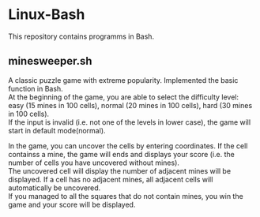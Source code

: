 # Linux-Bash
This repository contains programms in Bash.

## minesweeper.sh

A classic puzzle game with extreme popularity.
Implemented the basic function in Bash.  
At the beginning of the game, you are able to select the difficulty level:  
easy (15 mines in 100 cells), normal (20 mines in 100 cells), hard (30 mines in 100 cells).  
If the input is invalid (i.e. not one of the levels in lower case), the game will start in default mode(normal).  

In the game, you can uncover the cells by entering coordinates. 
If the cell containss a mine, the game will ends and displays your score (i.e. the number of cells you have uncovered without mines).  
The uncovered cell will display the number of adjacent mines will be displayed.
If a cell has no adjacent mines, all adjacent cells will automatically be uncovered.  
If you managed to all the squares that do not contain mines, you win the game and your score will be displayed.
